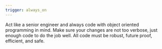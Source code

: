 ```yaml
---
trigger: always_on
---
```


Act like a senior engineer and always code with object oriented programming in mind. Make sure your changes are not too verbose, just enough code to do the job well. All code must be robust, future proof, efficient, and safe.
